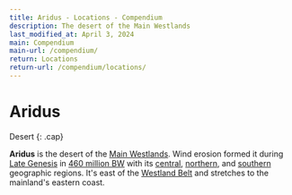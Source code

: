 ```yaml
---
title: Aridus - Locations - Compendium
description: The desert of the Main Westlands
last_modified_at: April 3, 2024
main: Compendium
main-url: /compendium/
return: Locations
return-url: /compendium/locations/
---
```


# Aridus
Desert
{: .cap}

**Aridus** is the desert of the [Main Westlands](/compendium/locations/main-westlands/). Wind erosion formed it during [Late Genesis](/compendium/events/genesis/#late-genesis) in [460 million BW](/compendium/events/genesis/#461-million-bw) with its [central](/compendium/locations/central-aridus/), [northern](/compendium/locations/northern-aridus/), and [southern](/compendium/locations/southern-aridus/) geographic regions. It's east of the [Westland Belt](/compendium/locations/westland-belt/) and stretches to the mainland's eastern coast.